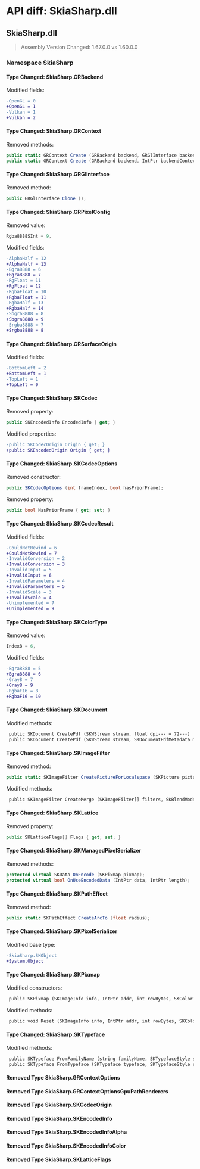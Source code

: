 # API diff: SkiaSharp.dll

## SkiaSharp.dll

> Assembly Version Changed: 1.67.0.0 vs 1.60.0.0

### Namespace SkiaSharp

#### Type Changed: SkiaSharp.GRBackend

Modified fields:

```diff
-OpenGL = 0
+OpenGL = 1
-Vulkan = 1
+Vulkan = 2
```


#### Type Changed: SkiaSharp.GRContext

Removed methods:

```csharp
public static GRContext Create (GRBackend backend, GRGlInterface backendContext, GRContextOptions options);
public static GRContext Create (GRBackend backend, IntPtr backendContext, GRContextOptions options);
```


#### Type Changed: SkiaSharp.GRGlInterface

Removed method:

```csharp
public GRGlInterface Clone ();
```


#### Type Changed: SkiaSharp.GRPixelConfig

Removed value:

```csharp
Rgba8888SInt = 9,
```

Modified fields:

```diff
-AlphaHalf = 12
+AlphaHalf = 13
-Bgra8888 = 6
+Bgra8888 = 7
-RgFloat = 11
+RgFloat = 12
-RgbaFloat = 10
+RgbaFloat = 11
-RgbaHalf = 13
+RgbaHalf = 14
-Sbgra8888 = 8
+Sbgra8888 = 9
-Srgba8888 = 7
+Srgba8888 = 8
```


#### Type Changed: SkiaSharp.GRSurfaceOrigin

Modified fields:

```diff
-BottomLeft = 2
+BottomLeft = 1
-TopLeft = 1
+TopLeft = 0
```


#### Type Changed: SkiaSharp.SKCodec

Removed property:

```csharp
public SKEncodedInfo EncodedInfo { get; }
```

Modified properties:

```diff
-public SKCodecOrigin Origin { get; }
+public SKEncodedOrigin Origin { get; }
```


#### Type Changed: SkiaSharp.SKCodecOptions

Removed constructor:

```csharp
public SKCodecOptions (int frameIndex, bool hasPriorFrame);
```

Removed property:

```csharp
public bool HasPriorFrame { get; set; }
```


#### Type Changed: SkiaSharp.SKCodecResult

Modified fields:

```diff
-CouldNotRewind = 6
+CouldNotRewind = 7
-InvalidConversion = 2
+InvalidConversion = 3
-InvalidInput = 5
+InvalidInput = 6
-InvalidParameters = 4
+InvalidParameters = 5
-InvalidScale = 3
+InvalidScale = 4
-Unimplemented = 7
+Unimplemented = 9
```


#### Type Changed: SkiaSharp.SKColorType

Removed value:

```csharp
Index8 = 6,
```

Modified fields:

```diff
-Bgra8888 = 5
+Bgra8888 = 6
-Gray8 = 7
+Gray8 = 9
-RgbaF16 = 8
+RgbaF16 = 10
```


#### Type Changed: SkiaSharp.SKDocument

Modified methods:

```diff
 public SKDocument CreatePdf (SKWStream stream, float dpi--- = 72---)
 public SKDocument CreatePdf (SKWStream stream, SKDocumentPdfMetadata metadata, float dpi--- = 72---)
```


#### Type Changed: SkiaSharp.SKImageFilter

Removed method:

```csharp
public static SKImageFilter CreatePictureForLocalspace (SKPicture picture, SKRect cropRect, SKFilterQuality filterQuality);
```

Modified methods:

```diff
 public SKImageFilter CreateMerge (SKImageFilter[] filters, SKBlendMode[] modes--- = NULL---, SKImageFilter.CropRect cropRect = NULL)
```


#### Type Changed: SkiaSharp.SKLattice

Removed property:

```csharp
public SKLatticeFlags[] Flags { get; set; }
```


#### Type Changed: SkiaSharp.SKManagedPixelSerializer

Removed methods:

```csharp
protected virtual SKData OnEncode (SKPixmap pixmap);
protected virtual bool OnUseEncodedData (IntPtr data, IntPtr length);
```


#### Type Changed: SkiaSharp.SKPathEffect

Removed method:

```csharp
public static SKPathEffect CreateArcTo (float radius);
```


#### Type Changed: SkiaSharp.SKPixelSerializer

Modified base type:

```diff
-SkiaSharp.SKObject
+System.Object
```


#### Type Changed: SkiaSharp.SKPixmap

Modified constructors:

```diff
 public SKPixmap (SKImageInfo info, IntPtr addr, int rowBytes, SKColorTable ctable--- = NULL---)
```

Modified methods:

```diff
 public void Reset (SKImageInfo info, IntPtr addr, int rowBytes, SKColorTable ctable--- = NULL---)
```


#### Type Changed: SkiaSharp.SKTypeface

Modified methods:

```diff
 public SKTypeface FromFamilyName (string familyName, SKTypefaceStyle style--- = 0---)
 public SKTypeface FromTypeface (SKTypeface typeface, SKTypefaceStyle style--- = 0---)
```


#### Removed Type SkiaSharp.GRContextOptions
#### Removed Type SkiaSharp.GRContextOptionsGpuPathRenderers
#### Removed Type SkiaSharp.SKCodecOrigin
#### Removed Type SkiaSharp.SKEncodedInfo
#### Removed Type SkiaSharp.SKEncodedInfoAlpha
#### Removed Type SkiaSharp.SKEncodedInfoColor
#### Removed Type SkiaSharp.SKLatticeFlags

